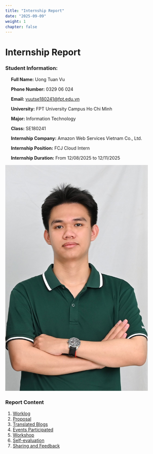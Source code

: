 ```yaml
---
title: "Internship Report"
date: "2025-09-09"
weight: 1
chapter: false
---
```


# Internship Report

### Student Information:

&emsp; **Full Name:** Uong Tuan Vu

&emsp; **Phone Number:** 0329 06 024

&emsp; **Email:** vuutse180241@fpt.edu.vn

&emsp; **University:** FPT University Campus Ho Chi Minh

&emsp; **Major:** Information Technology

&emsp; **Class:** SE180241

&emsp; **Internship Company:** Amazon Web Services Vietnam Co., Ltd.

&emsp; **Internship Position:** FCJ Cloud Intern

&emsp; **Internship Duration:** From 12/08/2025 to 12/11/2025

<img src="/images/avatar-new.JPG" alt="Your profile picture" width="450"/>

### Report Content

1.  [Worklog](1-Worklog/)
2.  [Proposal](2-Proposal/)
3.  [Translated Blogs](3-BlogsTranslated/)
4.  [Events Participated](4-EventParticipated/)
5.  [Workshop](5-Workshop/)
6.  [Self-evaluation](6-Self-evaluation/)
7.  [Sharing and Feedback](7-Feedback/)
